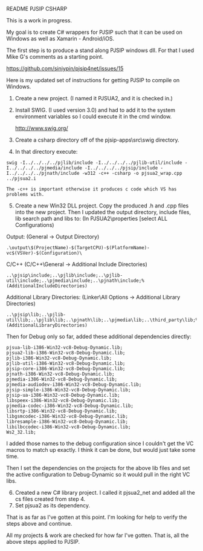 
README PJSIP CSHARP

This is a work in progress.

My goal is to create C# wrappers for PJSIP such that it can be used on Windows as well as Xamarin - Android/iOS.

The first step is to produce a stand along PJSIP windows dll. For that I used Mike G's comments as a starting point.

   https://github.com/siniypin/pjsip4net/issues/15

Here is my updated set of instructions for getting PJSIP to compile on Windows. 

1) Create a new project. (I named it PJSUA2, and it is checked in.)
2) Install SWIG. (I used version 3.0) and had to add it to the system environment variables so I could execute it in the cmd window.

   http://www.swig.org/

3) Create a csharp directory off of the pjsip-apps\src\swig directory.
4) In that directory execute:

```
swig -I../../../../pjlib/include -I../../../../pjlib-util/include -I../../../../pjmedia/include -I../../../../pjsip/include -I../../../../pjnath/include -w312 -c++ -csharp -o pjsua2_wrap.cpp ../pjsua2.i
```

	The -c++ is important otherwise it produces c code which VS has problems with.
	
5) Create a new Win32 DLL project. Copy the produced .h and .cpp files into the new project. 
Then I updated the output directory, include files, lib search path and libs to: (In PJSUA2\properties [select ALL Configurations)

Output: (General -> Output Directory)

    .\output\$(ProjectName)-$(TargetCPU)-$(PlatformName)-vc$(VSVer)-$(Configuration)\

C/C++ (C/C++\General -> Additional Include Directories)

    ..\pjsip\include;..\pjlib\include;..\pjlib-util\include;..\pjmedia\include;..\pjnath\include;%(AdditionalIncludeDirectories)

Additional Library Directories: (Linker\All Options -> Additional Library Directories)

    ..\pjsip\lib;..\pjlib-util\lib;..\pjlib\lib;..\pjnath\lib;..\pjmedia\lib;..\third_party\lib;%(AdditionalLibraryDirectories)
	
Then for Debug only so far, added these additional dependencies directly:

	pjsua-lib-i386-Win32-vc8-Debug-Dynamic.lib;
	pjsua2-lib-i386-Win32-vc8-Debug-Dynamic.lib;
	pjlib-i386-Win32-vc8-Debug-Dynamic.lib;
	pjlib-util-i386-Win32-vc8-Debug-Dynamic.lib;
	pjsip-core-i386-Win32-vc8-Debug-Dynamic.lib;
	pjnath-i386-Win32-vc8-Debug-Dynamic.lib;
	pjmedia-i386-Win32-vc8-Debug-Dynamic.lib;
	pjmedia-audiodev-i386-Win32-vc8-Debug-Dynamic.lib;
	pjsip-simple-i386-Win32-vc8-Debug-Dynamic.lib;
	pjsip-ua-i386-Win32-vc8-Debug-Dynamic.lib;
	libspeex-i386-Win32-vc8-Debug-Dynamic.lib;
	pjmedia-codec-i386-Win32-vc8-Debug-Dynamic.lib;
	libsrtp-i386-Win32-vc8-Debug-Dynamic.lib;
	libgsmcodec-i386-Win32-vc8-Debug-Dynamic.lib;
	libresample-i386-Win32-vc8-Debug-Dynamic.lib;
	libilbccodec-i386-Win32-vc8-Debug-Dynamic.lib;
	Ws2_32.lib;

I added those names to the debug configuration since I couldn't get the VC macros to match up exactly. I think it can be done, but would just take some time.

Then I set the dependencies on the projects for the above lib files and set the active configuration to Debug-Dynamic so it would pull in the right VC libs.

6) Created a new C# library project. I called it pjsua2_net and added all the cs files created from step 4.
7) Set pjsua2 as its dependency.

That is as far as I've gotten at this point. I'm looking for help to verify the steps above and continue.

All my projects & work are checked for how far I've gotten. That is, all the above steps applied to PJSIP.
